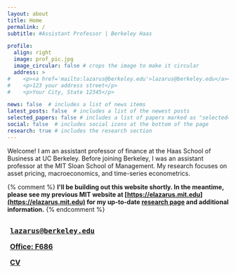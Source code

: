```yaml
---
layout: about
title: Home
permalink: /
subtitle: #Assistant Professor | Berkeley Haas

profile:
  align: right
  image: prof_pic.jpg
  image_circular: false # crops the image to make it circular
  address: >
#    <p><a href='mailto:lazarus@berkeley.edu'>lazarus@berkeley.edu</a></p>
#    <p>123 your address street</p>
#    <p>Your City, State 12345</p>

news: false  # includes a list of news items
latest_posts: false  # includes a list of the newest posts
selected_papers: false # includes a list of papers marked as "selected={true}"
social: false  # includes social icons at the bottom of the page
research: true # includes the research section
---
```


Welcome! I am an assistant professor of finance at the Haas School of Business at UC Berkeley. Before joining Berkeley, I was an assistant professor at the MIT Sloan School of Management. My research focuses on asset pricing, macroeconomics, and time-series econometrics.

{% comment %}
<b>I'll be building out this website shortly. In the meantime, please see my previous MIT website at [https://elazarus.mit.edu](https://elazarus.mit.edu) for my up-to-date [research page](https://elazarus.mit.edu/research/) and additional information.</b>
{% endcomment %}

<div style="margin-top:30px;">
<p style="font-size: 16px; margin-bottom: 6px;" id="res-switch"><b><span style="padding-right: 0.375em;"><a href="mailto:{{ site.email | encode_email }}"><i class="fas fa-envelope fa-fw"></i></a></span><span style="font-family: Inconsolata,monospace; font-size: 16px;"><a href="mailto:{{ site.email | encode_email }}">lazarus@berkeley.edu</a></span></b></p>
<p style="font-size: 16px; margin-bottom: 6px;"><b><span style="padding-right: 0.375em;"><a href='https://haas.berkeley.edu/facilities/the-haas-campus/faculty-building/'><i class="fas fa-location-dot fa-fw"></i></a></span><a href="">Office: F686</a></b></p>
<p style="font-size: 16px; margin-bottom: 32.5px"><b><span style="padding-right: 0.375em;"><a href="{{ 'CV.pdf' | prepend: '/' | relative_url}}"><i class="fas fa-file-pdf fa-fw"></i></a></span><a href="{{ 'CV.pdf' | prepend: '/' | relative_url}}">CV</a></b></p>
</div>
